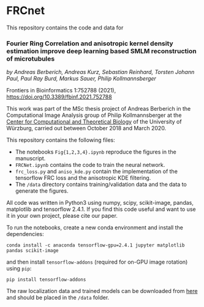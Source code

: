 # FRCnet

This repository contains the code and data for

### Fourier Ring Correlation and anisotropic kernel density estimation improve deep learning based SMLM reconstruction of microtubules

*by Andreas Berberich, Andreas Kurz, Sebastian Reinhard, Torsten Johann Paul, Paul Ray Burd, Markus Sauer, Philip Kollmannsberger*

Frontiers in Bioinformatics 1:752788 (2021), https://doi.org/10.3389/fbinf.2021.752788

This work was part of the MSc thesis project of Andreas Berberich in the Computational Image Analysis group of Philip Kollmannsberger at the [Center for Computational and Theoretical Biology](https://www.biozentrum.uni-wuerzburg.de/cctb/cctb/) of the University of Würzburg, carried out between October 2018 and March 2020.

This repository contains the following files:

- The notebooks `Fig{1,2,3,4}.ipynb` reproduce the figures in the manuscript.
- `FRCNet.ipynb` contains the code to train the neural network.
- `frc_loss.py` and `aniso_kde.py` contain the implementation of the tensorflow FRC loss and the anisotropic KDE filtering.
- The `/data` directory contains training/validation data and the data to generate the figures.

All code was written in Python3 using numpy, scipy, scikit-image, pandas, matplotlib and tensorflow 2.4.1. If you find this code useful and want to use it in your own project, please cite our paper.

To run the notebooks, create a new conda environment and install the dependencies:

`conda install -c anaconda tensorflow-gpu=2.4.1 jupyter matplotlib pandas scikit-image`

and then install `tensorflow-addons` (required for on-GPU image rotation) using `pip`:

`pip install tensorflow-addons`

The raw localization data and trained models can be downloaded from [here](https://zenodo.org/record/7965927/files/data_checkpoints.zip?download=1) and should be placed in the `/data` folder.


